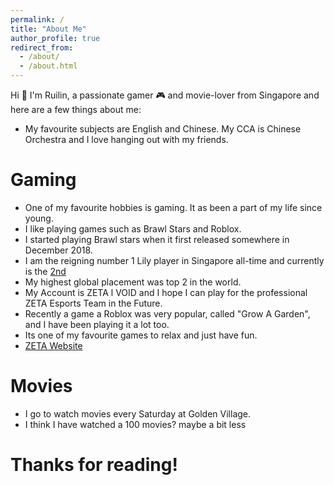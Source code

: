```yaml
---
permalink: /
title: "About Me"
author_profile: true
redirect_from: 
  - /about/
  - /about.html
---
```

Hi 👋 I'm Ruilin, a passionate gamer 🎮 and movie-lover from Singapore and here are a few things about me:

- My favourite subjects are English and Chinese. My CCA is Chinese Orchestra and I love hanging out with my friends.

# Gaming
- One of my favourite hobbies is gaming. It as been a part of my life since young.
- I like playing games such as Brawl Stars and Roblox.
- I started playing Brawl stars when it first released somewhere in December 2018.
- I am the reigning number 1 Lily player in Singapore all-time and currently is the  [2nd](https://brawlify.com/stats/brawler/Lily/Singapore)
- My highest global placement was top 2 in the world. 
- My Account is ZETA l VOID and I hope I can play for the professional ZETA Esports Team in the Future.
- Recently a game a Roblox was very popular, called "Grow A Garden", and I have been playing it a lot too.
- Its one of my favourite games to relax and just have fun.
-  [ZETA Website](https://liquipedia.net/brawlstars/ZETA_DIVISION)

# Movies
- I go to watch movies every Saturday at Golden Village.
- I think I have watched a 100 movies? maybe a bit less

# Thanks for reading!
